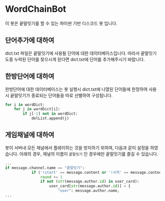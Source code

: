 # WordChainBot

이 봇은 끝말잇기를 할 수 있는 파이썬 기반 디스코드 봇 입니다.

## 단어추가에 대하여
dict.txt 파일은 끝말잇기에 사용될 단어에 대한 데이터베이스입니다.
따라서 끝말잇기 도중 누락된 단어를 찾으시게 된다면 dict.txt에 단어를 추가해주시기 바랍니다.

## 한방단어에 대하여
한방단어에 대한 데이터베이스는 봇 실행시 dict.txt에 나열된 단어들에 한정하여 사용시 끝말잇기가 종료되는 단어들을 따로 선별하여 구성됩니다.

```python
for i in wordDict:
    for j in wordDict[i]:
        if j[-1] not in wordDict:
            delList.append(j)
```

## 게임채널에 대하여
봇이 서버내 모든 채널에서 플레이하는 것을 방지하기 위하여, 다음과 같이 설정을 하였습니다.
아래의 경우, 채널의 이름이 `끝말잇기` 인 경우에만 끝말잇기를 즐길 수 있습니다.
```python
...
if message.channel.name == "끝말잇기":
            if ('!start' == message.content or '!시작' == message.content) and (not isPlaying):
                round += 1
                if not (str(message.author.id) in user_card):
                    user_card[str(message.author.id)] = {
                        "user": message.author.name,
...
```
